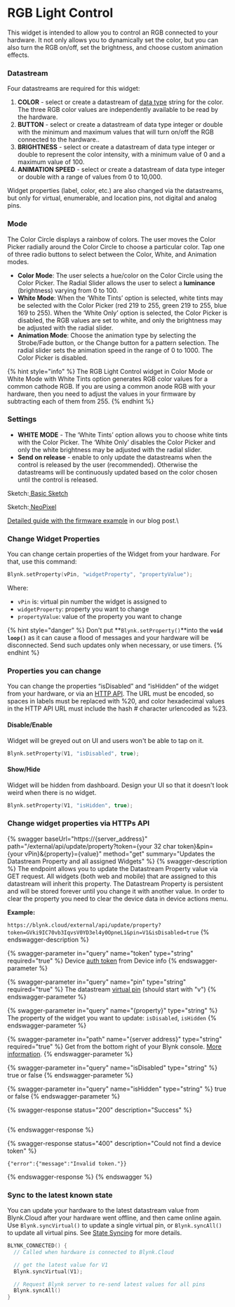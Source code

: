 # RGB Light Control

This widget is intended to allow you to control an RGB connected to your hardware. It not only allows you to dynamically set the color, but you can also turn the RGB on/off, set the brightness, and choose custom animation effects. &#x20;

### Datastream

Four datastreams are required for this widget:

1. **COLOR** - select or create a datastream of [data type](../../blynk.console/templates/datastreams/datastreams-common-settings/data-type.md) string for the color.  The three RGB color values are independently available to be read by the hardware.&#x20;
2. **BUTTON** - select or create a datastream of data type integer or double with the minimum and maximum values that will turn on/off the RGB connected to the hardware..
3. **BRIGHTNESS** - select or create a datastream of data type integer or double to represent the color intensity, with a minimum value of 0 and a maximum value of 100. &#x20;
4. **ANIMATION SPEED** - select or create a datastream of data type integer or double with a range of values from 0 to 10,000.&#x20;

Widget properties (label, color, etc.) are also changed via the datastreams, but only for virtual, enumerable, and location pins, not digital and analog pins.&#x20;

### Mode

The Color Circle displays a rainbow of colors. The user moves the Color Picker radially around the Color Circle to choose a particular color. Tap one of three radio buttons to select between the Color, White, and Animation modes.

* **Color Mode**: The user selects a hue/color on the Color Circle using the Color Picker. The Radial Slider allows the user to select a **luminance** (brightness) varying from 0 to 100.
* **White Mode**: When the ‘White Tints’ option is selected, white tints may be selected with the Color Picker (red 219 to 255, green 219 to 255, blue 169 to 255). When the ‘White Only’ option is selected, the Color Picker is disabled, the RGB values are set to white, and only the brightness may be adjusted with the radial slider. &#x20;
* **Animation Mode**: Choose the animation type by selecting the Strobe/Fade button, or the Change button for a pattern selection. The radial slider sets the animation speed in the range of 0 to 1000.  The Color Picker is disabled.

{% hint style="info" %}
The RGB Light Control widget in Color Mode or White Mode with White Tints option generates RGB color values for a common cathode RGB.  If you are using a common anode RGB with your hardware, then you need to adjust the values in your firmware by subtracting each of them from 255.
{% endhint %}

### Settings

* **WHITE MODE** - The ‘White Tints’ option allows you to choose white tints with the Color Picker. The ‘White Only’ disables the Color Picker and only the white brightness may be adjusted with the radial slider. &#x20;
* **Send on release** - enable to only update the datastreams when the control is released by the user (recommended). Otherwise the datastreams will be continuously updated based on the color chosen until the control is released.

Sketch:[ Basic Sketch](https://github.com/blynkkk/blynk-library/blob/master/examples/GettingStarted/BlynkBlink/BlynkBlink.ino)

Sketch:[ ](https://github.com/blynkkk/blynk-library/blob/master/examples/More/Sync/ButtonInterrupt/ButtonInterrupt.ino)[NeoPixel](https://github.com/blynkkk/blynk-library/blob/master/examples/More/NeoPixel/NeoPixel.ino)

[Detailed guide with the firmware example](https://blynk.io/blog/rgb-control-widget) in our blog post.\


### Change Widget Properties

You can change certain properties of the Widget from your hardware. For that, use this command:&#x20;

```cpp
Blynk.setProperty(vPin, "widgetProperty", "propertyValue"); 
```

Where:&#x20;

* `vPin` is: virtual pin number the widget is assigned to
* `widgetProperty`: property you want to change
* `propertyValue`: value of the property you want to change

{% hint style="danger" %}
Don't put **`Blynk.setProperty()`**into the **`void loop()`** as it can cause a flood of messages and your hardware will be disconnected. Send such updates only when necessary, or use timers.
{% endhint %}

### Properties you can change

You can change the properties “isDisabled” and “isHidden” of the widget from your hardware, or via an [HTTP API](broken-reference). The URL must be encoded, so spaces in labels must be replaced with %20, and color hexadecimal values in the HTTP API URL must include the hash # character urlencoded as %23.&#x20;

#### **Disable/Enable**

Widget will be greyed out on UI and users won't be able to tap on it.

```cpp
Blynk.setProperty(V1, "isDisabled", true);
```

#### **Show/Hide**

Widget will be hidden from dashboard. Design your UI so that it doesn't look weird when there is no widget.

```cpp
Blynk.setProperty(V1, "isHidden", true);
```

### Change widget properties via HTTPs API

{% swagger baseUrl="https://{server_address}" path="/external/api/update/property?token={your 32 char token}&pin={your vPin}&{property}={value}" method="get" summary="Updates the Datastream Property and all assigned Widgets" %}
{% swagger-description %}
The endpoint allows you to update the Datastream Property value via GET request. All widgets (both web and mobile) that are assigned to this datastream will inherit this property. The Datastream Property is persistent and will be stored forever until you change it with another value. In order to clear the property you need to clear the device data in device actions menu.

**Example:**

`https://blynk.cloud/external/api/update/property?token=GVki9IC70vb3IqvsV0YD3el4y0OpneL1&pin=V1&isDisabled=true`
{% endswagger-description %}

{% swagger-parameter in="query" name="token" type="string" required="true" %}
Device [auth token](../../concepts/device.md#authtoken) from Device info
{% endswagger-parameter %}

{% swagger-parameter in="query" name="pin" type="string" required="true" %}
The datastream [virtual pin](../../blynk.console/templates/datastreams/virtual-pin.md) (should start with "v")
{% endswagger-parameter %}

{% swagger-parameter in="query" name="{property}" type="string" %}
The property of the widget you want to update: `isDisabled`, `isHidden`
{% endswagger-parameter %}

{% swagger-parameter in="path" name="{server address}" type="string" required="true" %}
Get from the bottom right of your Blynk console. [More information](../../blynk.cloud/device-https-api/troubleshooting.md).
{% endswagger-parameter %}

{% swagger-parameter in="query" name="isDisabled" type="string" %}
true or false
{% endswagger-parameter %}

{% swagger-parameter in="query" name="isHidden" type="string" %}
true or false
{% endswagger-parameter %}

{% swagger-response status="200" description="Success" %}
```
```
{% endswagger-response %}

{% swagger-response status="400" description="Could not find a device token" %}
```
{"error":{"message":"Invalid token."}}
```
{% endswagger-response %}
{% endswagger %}

### **Sync to the latest known state**&#x20;

You can update your hardware to the latest datastream value from Blynk.Cloud after your hardware went offline, and then came online again. Use `Blynk.syncVirtual()` to update a single virtual pin, or `Blynk.syncAll()` to update all virtual pins. See [State Syncing](../../blynk.edgent-firmware-api/state-syncing.md) for more details.

```cpp
BLYNK_CONNECTED() { 
  // Called when hardware is connected to Blynk.Cloud  

  // get the latest value for V1
  Blynk.syncVirtual(V1); 

  // Request Blynk server to re-send latest values for all pins
  Blynk.syncAll()
}
```
